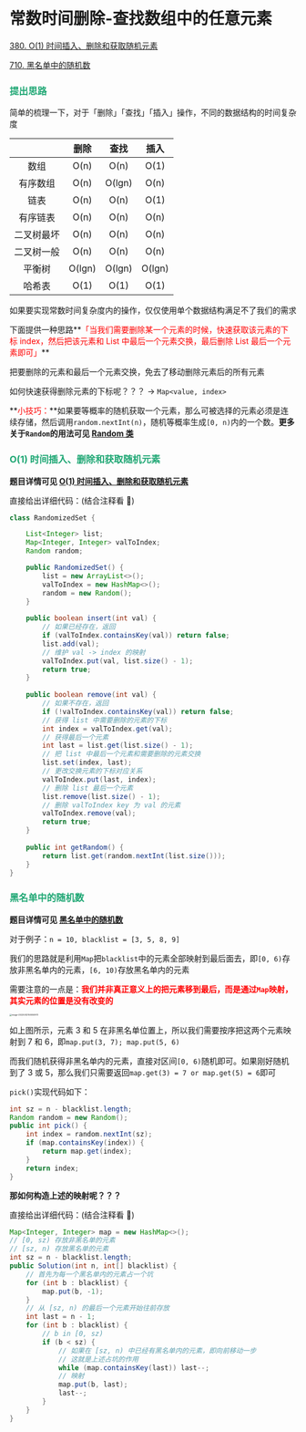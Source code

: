 # 常数时间删除-查找数组中的任意元素

[380. O(1) 时间插入、删除和获取随机元素](https://leetcode-cn.com/problems/insert-delete-getrandom-o1/)

[710. 黑名单中的随机数](https://leetcode-cn.com/problems/random-pick-with-blacklist/)

### <font color=#1FA774>提出思路</font>

简单的梳理一下，对于「删除」「查找」「插入」操作，不同的数据结构的时间复杂度

|            |  删除  |  查找  |  插入  |
| :--------: | :----: | :----: | :----: |
|    数组    |  O(n)  |  O(n)  |  O(1)  |
|  有序数组  |  O(n)  | O(lgn) |  O(n)  |
|    链表    |  O(n)  |  O(n)  |  O(1)  |
|  有序链表  |  O(n)  |  O(n)  |  O(n)  |
| 二叉树最坏 |  O(n)  |  O(n)  |  O(n)  |
| 二叉树一般 |  O(n)  |  O(n)  |  O(n)  |
|   平衡树   | O(lgn) | O(lgn) | O(lgn) |
|   哈希表   |  O(1)  |  O(1)  |  O(1)  |

如果要实现常数时间复杂度内的操作，仅仅使用单个数据结构满足不了我们的需求

下面提供一种思路**<font color='red'>「当我们需要删除某一个元素的时候，快速获取该元素的下标 index，然后把该元素和 List 中最后一个元素交换，最后删除 List 最后一个元素即可」</font>**

把要删除的元素和最后一个元素交换，免去了移动删除元素后的所有元素

如何快速获得删除元素的下标呢？？？ -> `Map<value, index>`

**<font color='red'>小技巧：</font>**如果要等概率的随机获取一个元素，那么可被选择的元素必须是连续存储，然后调用`random.nextInt(n)`，随机等概率生成`[0, n)`内的一个数。**更多关于`Random`的用法可见 [Random 类](../java/Random.html)**

### <font color=#1FA774>O(1) 时间插入、删除和获取随机元素</font>

**题目详情可见 [O(1) 时间插入、删除和获取随机元素](https://leetcode-cn.com/problems/insert-delete-getrandom-o1/)**

直接给出详细代码：(结合注释看 👀)

```java
class RandomizedSet {

    List<Integer> list;
    Map<Integer, Integer> valToIndex;
    Random random;

    public RandomizedSet() {
        list = new ArrayList<>();
        valToIndex = new HashMap<>();
        random = new Random();
    }
    
    public boolean insert(int val) {
        // 如果已经存在，返回
        if (valToIndex.containsKey(val)) return false;
        list.add(val);
        // 维护 val -> index 的映射
        valToIndex.put(val, list.size() - 1);
        return true;
    }
    
    public boolean remove(int val) {
        // 如果不存在，返回
        if (!valToIndex.containsKey(val)) return false;
        // 获得 list 中需要删除的元素的下标
        int index = valToIndex.get(val);
        // 获得最后一个元素
        int last = list.get(list.size() - 1);
        // 把 list 中最后一个元素和需要删除的元素交换
        list.set(index, last);
        // 更改交换元素的下标对应关系
        valToIndex.put(last, index);
        // 删除 list 最后一个元素
        list.remove(list.size() - 1);
        // 删除 valToIndex key 为 val 的元素
        valToIndex.remove(val);
        return true;
    }
    
    public int getRandom() {
        return list.get(random.nextInt(list.size()));
    }
}
```

### <font color=#1FA774>黑名单中的随机数</font>

**题目详情可见 [黑名单中的随机数](https://leetcode-cn.com/problems/random-pick-with-blacklist/)**

对于例子：`n = 10, blacklist = [3, 5, 8, 9]`

我们的思路就是利用`Map`把`blacklist`中的元素全部映射到最后面去，即`[0, 6)`存放非黑名单内的元素，`[6, 10)`存放黑名单内的元素

需要注意的一点是：**<font color='red'>我们并非真正意义上的把元素移到最后，而是通过`Map`映射，其实元素的位置是没有改变的</font>**

<img src="https://cdn.jsdelivr.net/gh/LFool/image-hosting@master/20220412/15005116497468516yAUzOimage-20220412150050973.png" alt="image-20220412150050973" style="zoom: 25%;" />

如上图所示，元素 3 和 5 在非黑名单位置上，所以我们需要按序把这两个元素映射到 7 和 6，即`map.put(3, 7); map.put(5, 6)`

而我们随机获得非黑名单内的元素，直接对区间`[0, 6)`随机即可。如果刚好随机到了 3 或 5，那么我们只需要返回`map.get(3) = 7 or map.get(5) = 6`即可

`pick()`实现代码如下：

```java
int sz = n - blacklist.length;
Random random = new Random();
public int pick() {
    int index = random.nextInt(sz);
    if (map.containsKey(index)) {
        return map.get(index);
    }
    return index;
}
```

**那如何构造上述的映射呢？？？**

直接给出详细代码：(结合注释看 👀)

```java
Map<Integer, Integer> map = new HashMap<>();
// [0, sz) 存放非黑名单的元素
// [sz, n) 存放黑名单的元素
int sz = n - blacklist.length;
public Solution(int n, int[] blacklist) {
    // 首先为每一个黑名单内的元素占一个坑
    for (int b : blacklist) {
        map.put(b, -1);
    }
    // 从 [sz, n) 的最后一个元素开始往前存放
    int last = n - 1;
    for (int b : blacklist) {
        // b in [0, sz)
        if (b < sz) {
            // 如果在 [sz, n) 中已经有黑名单内的元素，即向前移动一步
            // 这就是上述占坑的作用
            while (map.containsKey(last)) last--;
            // 映射
            map.put(b, last);
            last--;
        }
    }
}
```

